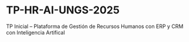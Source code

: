 # TP-HR-AI-UNGS-2025
TP Inicial – Plataforma de Gestión de Recursos Humanos con ERP y CRM con Inteligencia Artifical 
